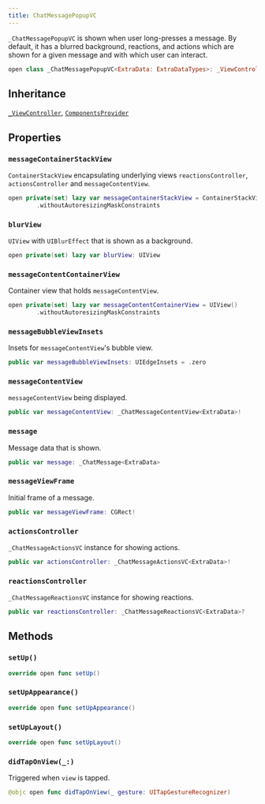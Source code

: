 ```yaml
---
title: ChatMessagePopupVC
---
```


`_ChatMessagePopupVC` is shown when user long-presses a message.
By default, it has a blurred background, reactions, and actions which are shown for a given message
and with which user can interact.

``` swift
open class _ChatMessagePopupVC<ExtraData: ExtraDataTypes>: _ViewController, ComponentsProvider 
```

## Inheritance

[`_ViewController`](../common-views/_view-controller), [`ComponentsProvider`](../utils/components-provider)

## Properties

### `messageContainerStackView`

`ContainerStackView` encapsulating underlying views `reactionsController`, `actionsController` and `messageContentView`.

``` swift
open private(set) lazy var messageContainerStackView = ContainerStackView()
        .withoutAutoresizingMaskConstraints
```

### `blurView`

`UIView` with `UIBlurEffect` that is shown as a background.

``` swift
open private(set) lazy var blurView: UIView 
```

### `messageContentContainerView`

Container view that holds `messageContentView`.

``` swift
open private(set) lazy var messageContentContainerView = UIView()
        .withoutAutoresizingMaskConstraints
```

### `messageBubbleViewInsets`

Insets for `messageContentView`'s bubble view.

``` swift
public var messageBubbleViewInsets: UIEdgeInsets = .zero
```

### `messageContentView`

`messageContentView` being displayed.

``` swift
public var messageContentView: _ChatMessageContentView<ExtraData>!
```

### `message`

Message data that is shown.

``` swift
public var message: _ChatMessage<ExtraData> 
```

### `messageViewFrame`

Initial frame of a message.

``` swift
public var messageViewFrame: CGRect!
```

### `actionsController`

`_ChatMessageActionsVC` instance for showing actions.

``` swift
public var actionsController: _ChatMessageActionsVC<ExtraData>!
```

### `reactionsController`

`_ChatMessageReactionsVC` instance for showing reactions.

``` swift
public var reactionsController: _ChatMessageReactionsVC<ExtraData>?
```

## Methods

### `setUp()`

``` swift
override open func setUp() 
```

### `setUpAppearance()`

``` swift
override open func setUpAppearance() 
```

### `setUpLayout()`

``` swift
override open func setUpLayout() 
```

### `didTapOnView(_:)`

Triggered when `view` is tapped.

``` swift
@objc open func didTapOnView(_ gesture: UITapGestureRecognizer) 
```
